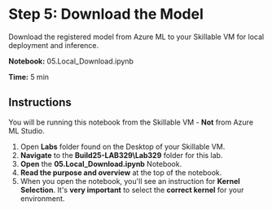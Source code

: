 # Step 5: Download the Model

Download the registered model from Azure ML to your Skillable VM for local deployment and inference.

**Notebook:** 05.Local_Download.ipynb

**Time:** 5 min

## Instructions

You will be running this notebook from the Skillable VM - **Not** from Azure ML Studio.

1. Open **Labs** folder found on the Desktop of your Skillable VM.
2. **Navigate** to the **Build25-LAB329\Lab329** folder for this lab.
3. **Open** the **05.Local_Download.ipynb** Notebook.
4. **Read the purpose and overview** at the top of the notebook.
5. When you open the notebook, you'll see an instruction for **Kernel Selection**. It's **very important** to select the **correct kernel** for your environment.
